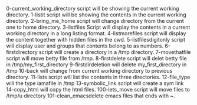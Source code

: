 0-current_working_directory script will be showing the current working directory.
1-listit script will be showing the contents in the current working directory.
2-bring_me_home script will change directory from the current one to home directory.
3-listfiles Script will display the contents in a current working directory in a long listing format.
4-listmorefiles script will display the content together with hidden files in the cwd.
5-listfilesdigitonly script will display user and groups that contents belong to as numbers.
6-firstdirectory script will create a directory in a /tmp directory.
7-movethatfile script will move betty file from /tmp.
8-firstdelete script will delet betty file in /tmp/my_first_directory
9-firstdirdeletion will delete  my_first_directory in /tmp
10-back will change from current working directory to previous directory.
11-lists script will list the contents in three directories.
12-file_type will the type iamafile in /tmp
13-symbolic_link script will create a sym link 
14-copy_html will copy the html files.
100-lets_move script will move files to /tmp/u directory
101-clean_emacsdelete emacs files that ends with ~.
